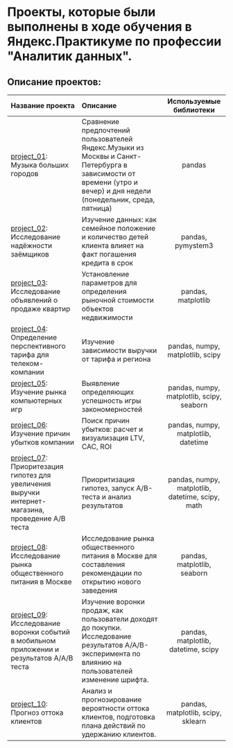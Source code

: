 # **Проекты, которые были выполнены в ходе обучения в Яндекс.Практикуме по профессии "Аналитик данных".**

## **Описание проектов:**

|Название проекта|Описание|Используемые библиотеки|
|:---------------|:-------|:---------------------:|
|[project_01](https://github.com/KseniiaOshchepkova/Yandex.Practicum-Project/tree/main/Проект%2001): Музыка больших городов|Сравнение предпочтений пользователей Яндекс.Музыки из Москвы и Санкт-Петербурга в зависимости от времени (утро и вечер) и дня недели (понедельник, среда, пятница)|pandas|
|[project_02](https://github.com/KseniiaOshchepkova/yandex_practicum_project/tree/main/Проект%2002): Исследование надёжности заёмщиков|Изучение данных: как семейное положение и количество детей клиента влияет на факт погашения кредита в срок|pandas, pymystem3|
|[project_03](https://github.com/KseniiaOshchepkova/yandex_practicum_project/tree/main/Проект%2003): Исследование объявлений о продаже квартир|Установление параметров для определения рыночной стоимости объектов недвижимости|pandas, matplotlib|
|[project_04](https://github.com/KseniiaOshchepkova/yandex_practicum_project/tree/main/Проект%2004): Определение перспективного тарифа для телеком-компании|Изучение зависимости выручки от тарифа и региона|pandas, numpy, matplotlib, scipy|
|[project_05](https://github.com/KseniiaOshchepkova/yandex_practicum_project/tree/main/Проект%2005): Изучение рынка компьютерных игр|Выявление определяющих успешность игры закономерностей|pandas, numpy, matplotlib, scipy, seaborn|
|[project_06](https://github.com/KseniiaOshchepkova/yandex_practicum_project/tree/main/Проект%2006): Изучение причин убытков компании|Поиск причин убытков: расчет и визуализация LTV, CAC, ROI|pandas, numpy, matplotlib, datetime|
|[project_07](https://github.com/KseniiaOshchepkova/yandex_practicum_project/tree/main/Проект%2007): Приоритезация гипотез для увеличения выручки интернет-магазина, проведение А/В теста|Приоритизация гипотез, запуск A/B-теста и анализ результатов|pandas, numpy, matplotlib, datetime, scipy, math|
|[project_08](https://github.com/KseniiaOshchepkova/yandex_practicum_project/tree/main/Проект%2008): Исследование рынка общественного питания в Москве|Исследование рынка общественного питания в Москве для составления рекомендации по открытию нового заведения|pandas, matplotlib, seaborn|
|[project_09](https://github.com/KseniiaOshchepkova/yandex_practicum_project/tree/main/Проект%2009): Исследование воронки событий в мобильном приложении и результатов А/А/В теста|Изучение воронки продаж, как пользователи доходят до покупки. Исследование результатов A/A/B-эксперимента по влиянию на пользователей изменение шрифта.|pandas, matplotlib, datetime, scipy|
|[project_10](https://github.com/https://github.com/KseniiaOshchepkova/yandex_practicum_project/tree/main/Проект%2010): Прогноз оттока клиентов|Анализ и прогнозирование вероятности оттока клиентов, подготовка плана действий по удержанию клиентов.|pandas, matplotlib, scipy, sklearn|
